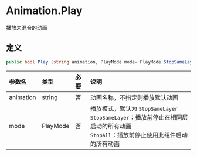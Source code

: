# Animation.Play

播放未混合的动画

## 定义

```csharp
public bool Play (string animation, PlayMode mode= PlayMode.StopSameLayer);
```

| 参数名    | 类型     | 必要 | 说明                                                         |
|:--------- |:-------- |:---- |:------------------------------------------------------------ |
| animation | string   | 否   | 动画名称，不指定则播放默认动画                               |
| mode      | PlayMode | 否   | 播放模式，默认为 `StopSameLayer`<br>`StopSameLayer`：播放前停止在相同层启动的所有动画<br>`StopAll`：播放前停止使用此组件启动的所有动画 |

